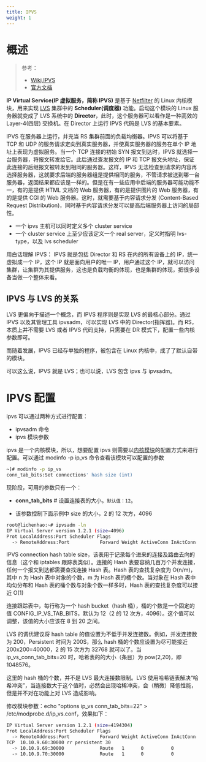 ```yaml
---
title: IPVS
weight: 1
---
```


# 概述

> 参考：
>
> - [Wiki,IPVS](https://en.wikipedia.org/wiki/IP_Virtual_Server)
> - [官方文档](http://www.linuxvirtualserver.org/software/ipvs.html)

**IP Virtual Service(IP 虚拟服务，简称 IPVS)** 是基于 [Netfilter](docs/1.操作系统/2.Kernel/8.Network/Linux%20网络流量控制/Netfilter%20流量控制系统/Netfilter%20流量控制系统.md) 的 Linux 内核模块，用来实现 [LVS](/docs/3.集群与分布式/LVS/LVS.md) 集群中的 **Scheduler(调度器)** 功能。启动这个模块的 Linux 服务器就变成了 LVS 系统中的 **Director**，此时，这个服务器可以看作是一种高效的 Layer-4(四层) 交换机。在 Director 上运行 IPVS 代码是 LVS 的基本要素。

IPVS 在服务器上运行，并充当 RS 集群前面的负载均衡器。IPVS 可以将基于 TCP 和 UDP 的服务请求定向到真实服务器，并使真实服务器的服务在单个 IP 地址上表现为虚拟服务。当一个 TCP 连接的初始 SYN 报文到达时，IPVS 就选择一台服务器，将报文转发给它。此后通过查发报文的 IP 和 TCP 报文头地址，保证此连接的后继报文被转发到相同的服务器。这样，IPVS 无法检查到请求的内容再选择服务器，这就要求后端的服务器组是提供相同的服务，不管请求被送到哪一台服务器，返回结果都应该是一样的。但是在有一些应用中后端的服务器可能功能不一，有的是提供 HTML 文档的 Web 服务器，有的是提供图片的 Web 服务器，有的是提供 CGI 的 Web 服务器。这时，就需要基于内容请求分发 (Content-Based Request Distribution)，同时基于内容请求分发可以提高后端服务器上访问的局部性。

- 一个 ipvs 主机可以同时定义多个 cluster service
- 一个 cluster service 上至少应该定义一个 real server，定义时指明 lvs-type，以及 lvs scheduler

用白话理解 IPVS：
IPVS 就是包括 Director 和 RS 在内的所有设备上的 IP，统一虚拟成一个 IP，这个 IP 就是面向用户的唯一 IP，用户通过这个 IP，就可以访问集群，让集群为其提供服务，这也是负载均衡的体现，也是集群的体现，把很多设备当做一个整体来看。

## IPVS 与 LVS 的关系

LVS 更偏向于描述一个概念，而 IPVS 程序则是实现 LVS 的最核心部分。通过 IPVS 以及其管理工具 ipvsadm，可以实现 LVS 中的 Director(指挥器)。而 RS，本质上并不需要 LVS 或者 IPVS 代码支持，只需要在 DR 模式下，配置一些内核参数即可。

而随着发展，IPVS 已经存单独的程序，被包含在 Linux 内核中，成了了默认自带的模块。

可以这么说，IPVS 就是 LVS；也可以说，LVS 包含 ipvs 与 ipvsadm。

# IPVS 配置

ipvs 可以通过两种方式进行配置：

- ipvsadm 命令
- ipvs 模块参数

ipvs 是一个内核模块，所以，想要配置 ipvs 则需要以[内核模块](/docs/1.操作系统/2.Kernel/1.Linux%20Kernel/Module(模块).md)的配置方式来进行配置。可以通过 modinfo -p ip_vs 命令查看该模块可以配置的参数

```bash
~]# modinfo -p ip_vs
conn_tab_bits:Set connections' hash size (int)
```

现阶段，可用的参数只有一个：

- **conn_tab_bits** # 设置连接表的大小。`默认值：12`。

- 该参数控制下面示例中 size 的大小，2 的 12 次方，4096

```bash
root@lichenhao:~# ipvsadm -ln
IP Virtual Server version 1.2.1 (size=4096)
Prot LocalAddress:Port Scheduler Flags
  -> RemoteAddress:Port           Forward Weight ActiveConn InActConn
```

IPVS connection hash table size，该表用于记录每个进来的连接及路由去向的信息（这个和 iptables 跟踪表类似）。连接的 Hash 表要容纳几百万个并发连接，任何一个报文到达都需要查找连接 Hash 表。Hash 表的查找复杂度为 O(n/m)，其中 n 为 Hash 表中对象的个数，m 为 Hash 表的桶个数。当对象在 Hash 表中均匀分布和 Hash 表的桶个数与对象个数一样多时，Hash 表的查找复杂度可以接近 O(1)

连接跟踪表中，每行称为一个 hash bucket（hash 桶），桶的个数是一个固定的值 CONFIG_IP_VS_TAB_BITS，默认为 12（2 的 12 次方，4096）。这个值可以调整，该值的大小应该在 8 到 20 之间。

LVS 的调优建议将 hash table 的值设置为不低于并发连接数。例如，并发连接数为 200，Persistent 时间为 200S，那么 hash 桶的个数应设置为尽可能接近 200x200=40000，2 的 15 次方为 32768 就可以了。当 ip_vs_conn_tab_bits=20 时，哈希表的的大小（条目）为 pow(2,20)，即 1048576。

这里的 hash 桶的个数，并不是 LVS 最大连接数限制。LVS 使用哈希链表解决“哈希冲突”，当连接数大于这个值时，必然会出现哈稀冲突，会（稍微）降低性能，但是并不对在功能上对 LVS 造成影响。

修改模块参数：echo "options ip_vs conn_tab_bits=22" > /etc/modprobe.d/ip_vs.conf，效果如下：

```bash
IP Virtual Server version 1.2.1 (size=4194304)
Prot LocalAddress:Port Scheduler Flags
  -> RemoteAddress:Port           Forward Weight ActiveConn InActConn
TCP  10.10.9.60:30000 rr persistent 30
  -> 10.10.9.69:30000             Route   1      0          0
  -> 10.10.9.70:30000             Route   1      0          0
```
